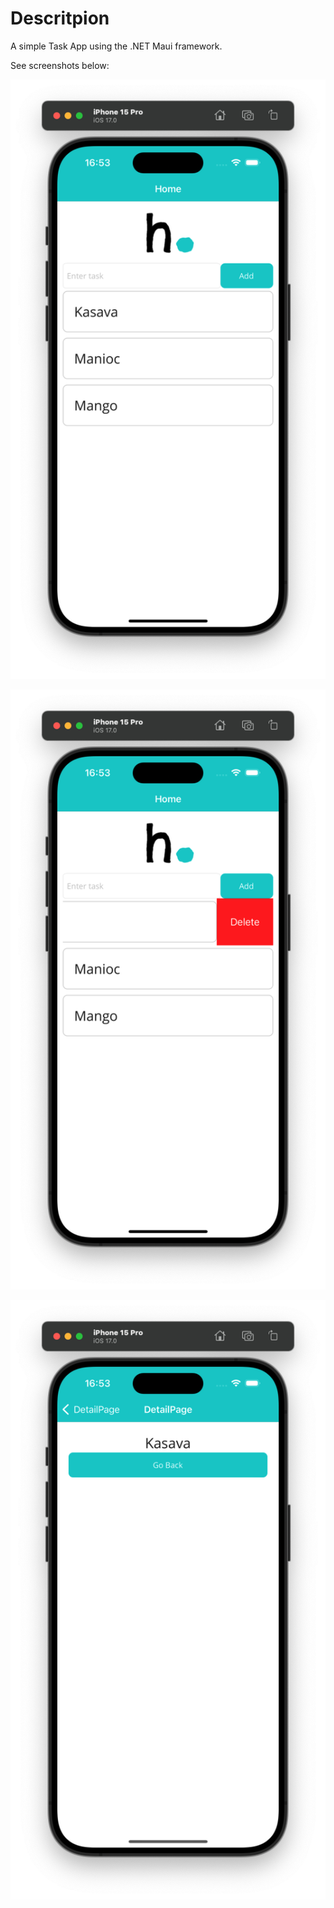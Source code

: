 # Descritpion

A simple Task App using the .NET Maui framework.

See screenshots below:

![screenshot 1](./resources/ss-1.png)

![screenshot 2](./resources/ss-2.png)

![screenshot 3](./resources/ss-3.png)


